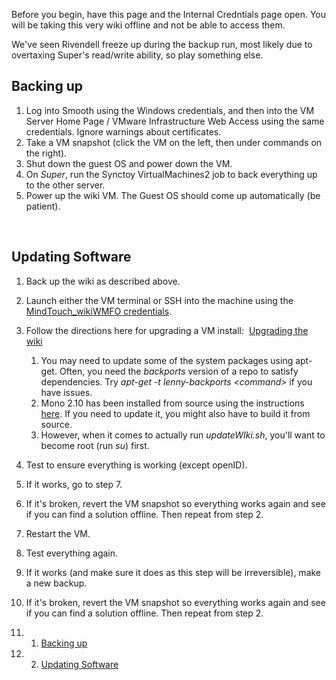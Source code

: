 Before you begin, have this page and the Internal Credntials page open.
You will be taking this very wiki offline and not be able to access
them.

We've seen Rivendell freeze up during the backup run, most likely due to
overtaxing Super's read/write ability, so play something else.

Backing up 
----------

1.  Log into Smooth using the Windows credentials, and then into the VM
    Server Home Page / VMware Infrastructure Web Access using the same
    credentials. Ignore warnings about certificates.
2.  Take a VM snapshot (click the VM on the left, then under commands on
    the right).
3.  Shut down the guest OS and power down the VM.
4.  On *Super*, run the Synctoy VirtualMachines2 job to back everything
    up to the other server.
5.  Power up the wiki VM. The Guest OS should come up automatically (be
    patient).

 

Updating Software 
-----------------

1.  Back up the wiki as described above.
2.  Launch either the VM terminal or SSH into the machine using the
    [MindTouch\_wikiWMFO credentials](https://wiki.wmfo.org/Operations/Credentials/Internal_Credentials "Internal Credentials").
3.  Follow the directions here for upgrading a VM install:  [Upgrading
    the
    wiki](http://developer.mindtouch.com/en/docs/MindTouch_Administration_Guide/Upgrading_MindTouch/Upgrading_MindTouch_VMware_Appliance "http://developer.mindtouch.com/en/docs/MindTouch_Administration_Guide/Upgrading_MindTouch/Upgrading_MindTouch_VMware_Appliance")
    1.  You may need to update some of the system packages using
        apt-get. Often, you need the *backports* version of a repo to
        satisfy dependencies. Try *apt-get -t lenny-backports
        \<command\>* if you have issues.
    2.  Mono 2.10 has been installed from source using the instructions
        [here](http://developer.mindtouch.com/en/docs/mindtouch_setup/010Installation/020Installing_on_Debian/Installing%2F%2FUpgrading_Mono_on_Debian "http://developer.mindtouch.com/en/docs/mindtouch_setup/010Installation/020Installing_on_Debian/Installing%2F%2FUpgrading_Mono_on_Debian").
        If you need to update it, you might also have to build it from
        source.
    3.  However, when it comes to actually run *updateWIki.sh*, you'll
        want to become root (run *su*) first.

4.  Test to ensure everything is working (except openID).
5.  If it works, go to step 7.
6.  If it's broken, revert the VM snapshot so everything works again and
    see if you can find a solution offline. Then repeat from step 2.
7.  Restart the VM.
8.  Test everything again.
9.  If it works (and make sure it does as this step will be
    irreversible), make a new backup.
10. If it's broken, revert the VM snapshot so everything works again and
    see if you can find a solution offline. Then repeat from step 2.

1.  1. [Backing up](#Backing_up)
2.  2. [Updating Software](#Updating_Software)

